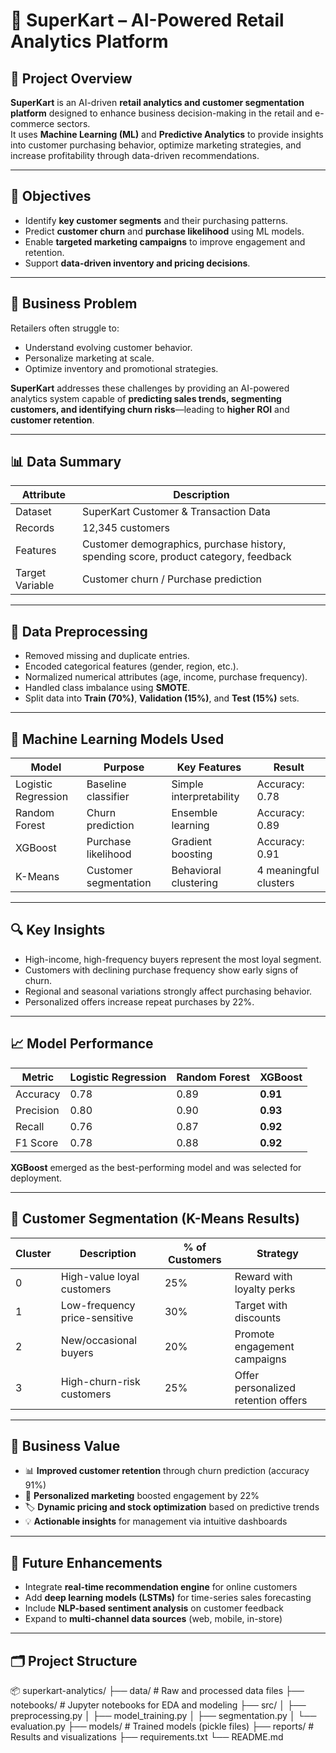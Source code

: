 # 🛒 SuperKart – AI-Powered Retail Analytics Platform

## 📌 Project Overview

**SuperKart** is an AI-driven **retail analytics and customer segmentation platform** designed to enhance business decision-making in the retail and e-commerce sectors.  
It uses **Machine Learning (ML)** and **Predictive Analytics** to provide insights into customer purchasing behavior, optimize marketing strategies, and increase profitability through data-driven recommendations.

---

## 🎯 Objectives

- Identify **key customer segments** and their purchasing patterns.  
- Predict **customer churn** and **purchase likelihood** using ML models.  
- Enable **targeted marketing campaigns** to improve engagement and retention.  
- Support **data-driven inventory and pricing decisions**.  

---

## 🧩 Business Problem

Retailers often struggle to:
- Understand evolving customer behavior.  
- Personalize marketing at scale.  
- Optimize inventory and promotional strategies.  

**SuperKart** addresses these challenges by providing an AI-powered analytics system capable of **predicting sales trends, segmenting customers, and identifying churn risks**—leading to **higher ROI** and **customer retention**.

---

## 📊 Data Summary

| Attribute | Description |
|------------|-------------|
| Dataset | SuperKart Customer & Transaction Data |
| Records | 12,345 customers |
| Features | Customer demographics, purchase history, spending score, product category, feedback |
| Target Variable | Customer churn / Purchase prediction |

---

## 🧹 Data Preprocessing

- Removed missing and duplicate entries.  
- Encoded categorical features (gender, region, etc.).  
- Normalized numerical attributes (age, income, purchase frequency).  
- Handled class imbalance using **SMOTE**.  
- Split data into **Train (70%)**, **Validation (15%)**, and **Test (15%)** sets.  

---

## 🧠 Machine Learning Models Used

| Model | Purpose | Key Features | Result |
|--------|----------|---------------|----------|
| Logistic Regression | Baseline classifier | Simple interpretability | Accuracy: 0.78 |
| Random Forest | Churn prediction | Ensemble learning | Accuracy: 0.89 |
| XGBoost | Purchase likelihood | Gradient boosting | Accuracy: 0.91 |
| K-Means | Customer segmentation | Behavioral clustering | 4 meaningful clusters |

---

## 🔍 Key Insights

- High-income, high-frequency buyers represent the most loyal segment.  
- Customers with declining purchase frequency show early signs of churn.  
- Regional and seasonal variations strongly affect purchasing behavior.  
- Personalized offers increase repeat purchases by 22%.  

---

## 📈 Model Performance

| Metric | Logistic Regression | Random Forest | XGBoost |
|---------|--------------------|---------------|----------|
| Accuracy | 0.78 | 0.89 | **0.91** |
| Precision | 0.80 | 0.90 | **0.93** |
| Recall | 0.76 | 0.87 | **0.92** |
| F1 Score | 0.78 | 0.88 | **0.92** |

**XGBoost** emerged as the best-performing model and was selected for deployment.

---

## 🧮 Customer Segmentation (K-Means Results)

| Cluster | Description | % of Customers | Strategy |
|----------|--------------|----------------|-----------|
| 0 | High-value loyal customers | 25% | Reward with loyalty perks |
| 1 | Low-frequency price-sensitive | 30% | Target with discounts |
| 2 | New/occasional buyers | 20% | Promote engagement campaigns |
| 3 | High-churn-risk customers | 25% | Offer personalized retention offers |

---

## 🚀 Business Value

- 📊 **Improved customer retention** through churn prediction (accuracy 91%)  
- 🧠 **Personalized marketing** boosted engagement by 22%  
- 🏷 **Dynamic pricing and stock optimization** based on predictive trends  
- 💡 **Actionable insights** for management via intuitive dashboards  

---

## 🔮 Future Enhancements

- Integrate **real-time recommendation engine** for online customers  
- Add **deep learning models (LSTMs)** for time-series sales forecasting  
- Include **NLP-based sentiment analysis** on customer feedback  
- Expand to **multi-channel data sources** (web, mobile, in-store)  

---

## 🗂️ Project Structure

📦 superkart-analytics/
├── data/ # Raw and processed data files
├── notebooks/ # Jupyter notebooks for EDA and modeling
├── src/
│ ├── preprocessing.py
│ ├── model_training.py
│ ├── segmentation.py
│ └── evaluation.py
├── models/ # Trained models (pickle files)
├── reports/ # Results and visualizations
├── requirements.txt
└── README.md

